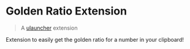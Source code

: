 
# Golden Ratio Extension
> A [ulauncher](https://ulauncher.io/) extension

Extension to easily get the golden ratio for a number in your clipboard!
